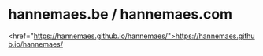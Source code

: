 # hannemaes.be / hannemaes.com
<href="https://hannemaes.github.io/hannemaes/">https://hannemaes.github.io/hannemaes/</a>
